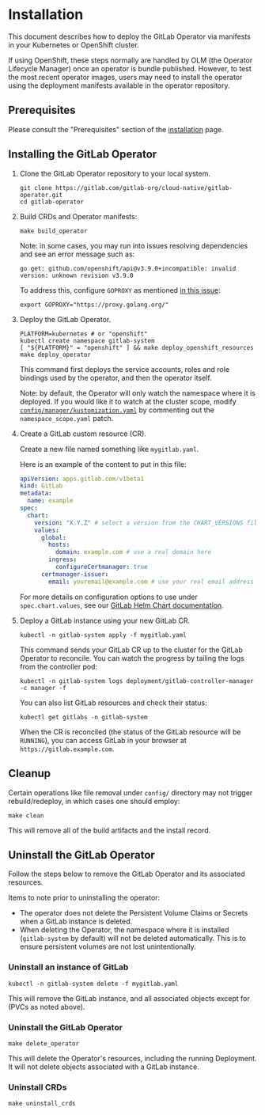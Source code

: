 # Installation

This document describes how to deploy the GitLab Operator via manifests in your Kubernetes or OpenShift cluster.

If using OpenShift, these steps normally are handled by OLM (the Operator Lifecycle Manager) once an operator is bundle published. However, to test the most recent operator images, users may need to install the operator using the deployment manifests available in the operator repository.

## Prerequisites

Please consult the "Prerequisites" section of the [installation](../installation.md#prerequisites) page.

## Installing the GitLab Operator

1. Clone the GitLab Operator repository to your local system.

   ```shell
   git clone https://gitlab.com/gitlab-org/cloud-native/gitlab-operator.git
   cd gitlab-operator
   ```

1. Build CRDs and Operator manifests:

   ```shell
   make build_operator
   ```

   Note: in some cases, you may run into issues resolving dependencies and see an error message such as:

   ```shell
   go get: github.com/openshift/api@v3.9.0+incompatible: invalid version: unknown revision v3.9.0
   ```

   To address this, configure `GOPROXY` as mentioned [in this issue](https://github.com/openshift/api/issues/456#issuecomment-576842590):

   ```shell
   export GOPROXY="https://proxy.golang.org/"
   ```

1. Deploy the GitLab Operator.

   ```shell
   PLATFORM=kubernetes # or "openshift"
   kubectl create namespace gitlab-system
   [ "${PLATFORM}" = "openshift" ] && make deploy_openshift_resources
   make deploy_operator
   ```

   This command first deploys the service accounts, roles and role bindings used by the operator, and then the operator itself.

   Note: by default, the Operator will only watch the namespace where it is deployed. If you would like it to watch at the cluster scope,
   modify [`config/manager/kustomization.yaml`](https://gitlab.com/gitlab-org/cloud-native/gitlab-operator/-/blob/master/config/manager/kustomization.yaml) by commenting out the `namespace_scope.yaml` patch.

1. Create a GitLab custom resource (CR).

   Create a new file named something like `mygitlab.yaml`.

   Here is an example of the content to put in this file:

   ```yaml
   apiVersion: apps.gitlab.com/v1beta1
   kind: GitLab
   metadata:
     name: example
   spec:
     chart:
       version: "X.Y.Z" # select a version from the CHART_VERSIONS file in the root of this project
       values:
         global:
           hosts:
             domain: example.com # use a real domain here
           ingress:
             configureCertmanager: true
         certmanager-issuer:
           email: youremail@example.com # use your real email address here
   ```

   For more details on configuration options to use under `spec.chart.values`, see our [GitLab Helm Chart documentation](https://docs.gitlab.com/charts).

1. Deploy a GitLab instance using your new GitLab CR.

   ```shell
   kubectl -n gitlab-system apply -f mygitlab.yaml
   ```

   This command sends your GitLab CR up to the cluster for the GitLab Operator to reconcile. You can watch the progress by tailing the logs from the controller pod:

   ```shell
   kubectl -n gitlab-system logs deployment/gitlab-controller-manager -c manager -f
   ```

   You can also list GitLab resources and check their status:

   ```shell
   kubectl get gitlabs -n gitlab-system
   ```

   When the CR is reconciled (the status of the GitLab resource will be `RUNNING`), you can access GitLab in your browser at `https://gitlab.example.com`.

## Cleanup

Certain operations like file removal under `config/` directory may not trigger rebuild/redeploy, in which cases one should employ:

```shell
make clean
```

This will remove all of the build artifacts and the install record.

## Uninstall the GitLab Operator

Follow the steps below to remove the GitLab Operator and its associated resources.

Items to note prior to uninstalling the operator:

- The operator does not delete the Persistent Volume Claims or Secrets when a GitLab instance is deleted.
- When deleting the Operator, the namespace where it is installed (`gitlab-system` by default) will not be deleted automatically. This is to ensure persistent volumes are not lost unintentionally.

### Uninstall an instance of GitLab

```shell
kubectl -n gitlab-system delete -f mygitlab.yaml
```

This will remove the GitLab instance, and all associated objects except for (PVCs as noted above).

### Uninstall the GitLab Operator

```shell
make delete_operator
```

This will delete the Operator's resources, including the running Deployment. It will not delete objects associated with a GitLab instance.

### Uninstall CRDs

```shell
make uninstall_crds
```
